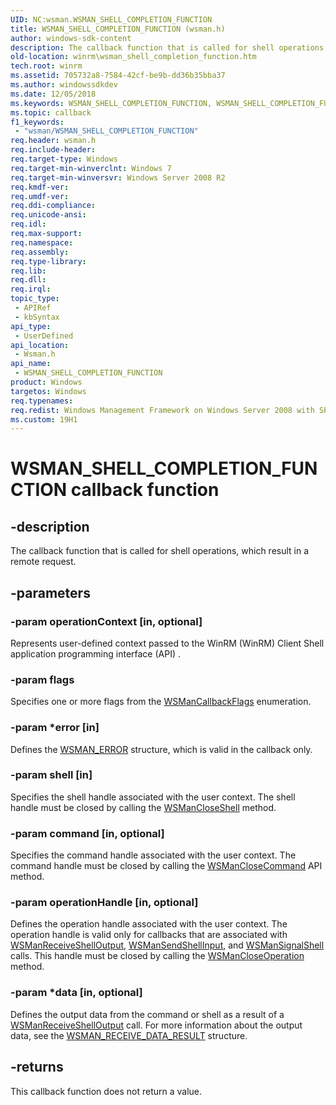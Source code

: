 ```yaml
---
UID: NC:wsman.WSMAN_SHELL_COMPLETION_FUNCTION
title: WSMAN_SHELL_COMPLETION_FUNCTION (wsman.h)
author: windows-sdk-content
description: The callback function that is called for shell operations, which result in a remote request.
old-location: winrm\wsman_shell_completion_function.htm
tech.root: winrm
ms.assetid: 705732a8-7584-42cf-be9b-dd36b35bba37
ms.author: windowssdkdev
ms.date: 12/05/2018
ms.keywords: WSMAN_SHELL_COMPLETION_FUNCTION, WSMAN_SHELL_COMPLETION_FUNCTION callback, WSMAN_SHELL_COMPLETION_FUNCTION callback function [Windows Remote Management], winrm.wsman_shell_completion_function, wsman/WSMAN_SHELL_COMPLETION_FUNCTION
ms.topic: callback
f1_keywords: 
 - "wsman/WSMAN_SHELL_COMPLETION_FUNCTION"
req.header: wsman.h
req.include-header: 
req.target-type: Windows
req.target-min-winverclnt: Windows 7
req.target-min-winversvr: Windows Server 2008 R2
req.kmdf-ver: 
req.umdf-ver: 
req.ddi-compliance: 
req.unicode-ansi: 
req.idl: 
req.max-support: 
req.namespace: 
req.assembly: 
req.type-library: 
req.lib: 
req.dll: 
req.irql: 
topic_type:
 - APIRef
 - kbSyntax
api_type:
 - UserDefined
api_location:
 - Wsman.h
api_name:
 - WSMAN_SHELL_COMPLETION_FUNCTION
product: Windows
targetos: Windows
req.typenames: 
req.redist: Windows Management Framework on Windows Server 2008 with SP2, and     Windows Vista with SP2
ms.custom: 19H1
---
```


# WSMAN_SHELL_COMPLETION_FUNCTION callback function


## -description


The callback function that is called for shell operations, which result in a remote request.


## -parameters




### -param operationContext [in, optional]

Represents user-defined context passed to the WinRM (WinRM) Client Shell 
      application programming interface (API) .


### -param flags

Specifies one or more flags from the 
      <a href="https://docs.microsoft.com/windows/desktop/api/wsman/ne-wsman-wsmancallbackflags">WSManCallbackFlags</a> enumeration.


### -param *error [in]

Defines the <a href="https://docs.microsoft.com/windows/desktop/api/wsman/ns-wsman-_wsman_error">WSMAN_ERROR</a> structure, which is 
      valid in the callback only.


### -param shell [in]

Specifies the shell handle  associated with the user context.  The shell handle  must be closed by calling 
      the <a href="https://docs.microsoft.com/windows/desktop/api/wsman/nf-wsman-wsmancloseshell">WSManCloseShell</a> method.


### -param command [in, optional]

Specifies the command handle associated with the user context. The command handle must be closed by calling 
      the <a href="https://docs.microsoft.com/windows/desktop/api/wsman/nf-wsman-wsmanclosecommand">WSManCloseCommand</a> API method.


### -param operationHandle [in, optional]

Defines the operation handle associated with the user context. The operation handle is valid only for 
      callbacks that are associated with 
      <a href="https://docs.microsoft.com/windows/desktop/api/wsman/nf-wsman-wsmanreceiveshelloutput">WSManReceiveShellOutput</a>, 
      <a href="https://docs.microsoft.com/windows/desktop/api/wsman/nf-wsman-wsmansendshellinput">WSManSendShellInput</a>, and 
      <a href="https://docs.microsoft.com/windows/desktop/api/wsman/nf-wsman-wsmansignalshell">WSManSignalShell</a> calls. This handle must be closed 
      by calling the <a href="https://docs.microsoft.com/windows/desktop/api/wsman/nf-wsman-wsmancloseoperation">WSManCloseOperation</a> 
      method.


### -param *data [in, optional]

Defines the output data from the command or shell as a result of a 
      <a href="https://docs.microsoft.com/windows/desktop/api/wsman/nf-wsman-wsmanreceiveshelloutput">WSManReceiveShellOutput</a> call. For more 
      information about the output data, see the 
      <a href="https://docs.microsoft.com/windows/desktop/api/wsman/ns-wsman-_wsman_receive_data_result">WSMAN_RECEIVE_DATA_RESULT</a> structure.


## -returns



This callback function does not return a value.



